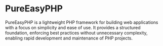 # PureEasyPHP
PureEasyPHP is a lightweight PHP framework for building web applications with a focus on simplicity and ease of use. It provides a structured foundation, enforcing best practices without unnecessary complexity, enabling rapid development and maintenance of PHP projects.
